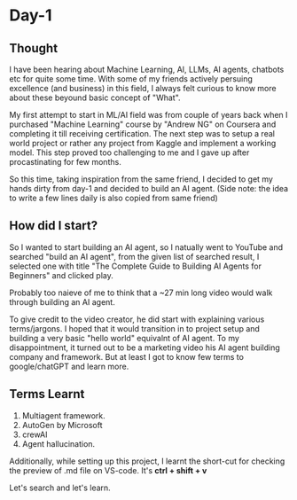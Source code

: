 # Day-1

## Thought

I have been hearing about Machine Learning, AI, LLMs, AI agents, chatbots etc for quite some time. With some of my friends actively persuing excellence (and business) in this field, I always felt curious to know more about these beyound basic concept of "What".

My first attempt to start in ML/AI field was from couple of years back when I purchased "Machine Learning" course by "Andrew NG" on Coursera and completing it till receiving certification. The next step was to setup a real world project or rather any project from Kaggle and implement a working model. This step proved too challenging to me and I gave up after procastinating for few months.

So this time, taking inspiration from the same friend, I decided to get my hands dirty from day-1 and decided to build an AI agent.
(Side note: the idea to write a few lines daily is also copied from same friend)

## How did I start?

So I wanted to start building an AI agent, so I natually went to YouTube and searched "build an AI agent", from the given list of searched result, I selected one with title "The Complete Guide to Building AI Agents for Beginners" and clicked play.

Probably too naieve of me to think that a ~27 min long video would walk through building an AI agent.

To give credit to the video creator, he did start with explaining various terms/jargons. I hoped that it would transition in to project setup and building a very basic "hello world" equivalnt of AI agent. To my disappointment, it turned out to be a marketing video his AI agent building company and framework.
But at least I got to know few terms to google/chatGPT and learn more.

## Terms Learnt

1. Multiagent framework.
2. AutoGen by Microsoft
3. crewAI
4. Agent hallucination.

Additionally, while setting up this project, I learnt the short-cut for checking the preview of .md file on VS-code. It's **ctrl + shift + v**

Let's search and let's learn.

